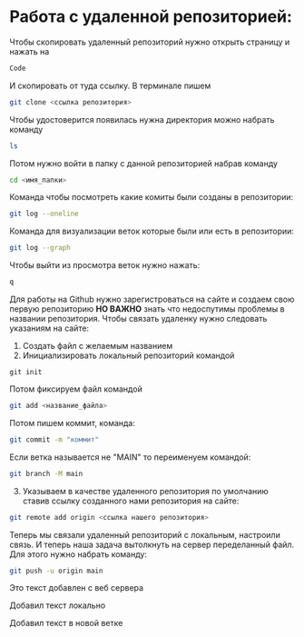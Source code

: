 # Работа с  удаленной репозиторией: 

Чтобы скопировать удаленный репозиторий нужно открыть страницу и нажать на 
```sh
Code
```
И скопировать от туда ссылку. В терминале пишем 
```sh
git clone <ссылка репозитория>
```
Чтобы удостоверится появилась нужна директория можно набрать команду
```sh
ls
```
Потом нужно войти в папку с данной репозиторией набрав команду
```sh
cd <имя_папки>
```
Команда чтобы посмотреть какие комиты были созданы в репозитории:
```sh
git log --oneline
```

Команда для визуализации веток которые были или есть в репозитории:
```sh
git log --graph
``` 

Чтобы выйти из просмотра веток нужно нажать:

```sh
q
```

Для работы на Github нужно зарегистроваться на сайте и создаем свою первую репозиторию **НО ВАЖНО** знать что недоспутимы проблемы в названии репозитория.
Чтобы связать удаленку нужно следовать указаниям на сайте:
1. Создать файл с желаемым названием
2. Инициализировать локальный репозиторий командой 
```
git init
``` 
Потом фиксируем файл командой
```sh
git add <название_файла>
```
Потом пишем коммит, команда:
```sh
git commit -m "коммит"
```
Если ветка называется не "MAIN" то переименуем командой:
```sh
git branch -M main
```
3. Указываем в качестве удаленного репозитория по умолчанию ставив ссылку созданного нами репозитория на сайте:
```sh
git remote add origin <ссылка нашего репозитория>
```
Теперь мы связали удаленный репозиторий с локальным, настроили связь. И теперь наша задача вытолкнуть на сервер переделанный файл. Для этого нужно набрать команду:
```sh
git push -u origin main
```

Это текст добавлен с веб сервера

Добавил текст  локально

Добавил текст в новой ветке